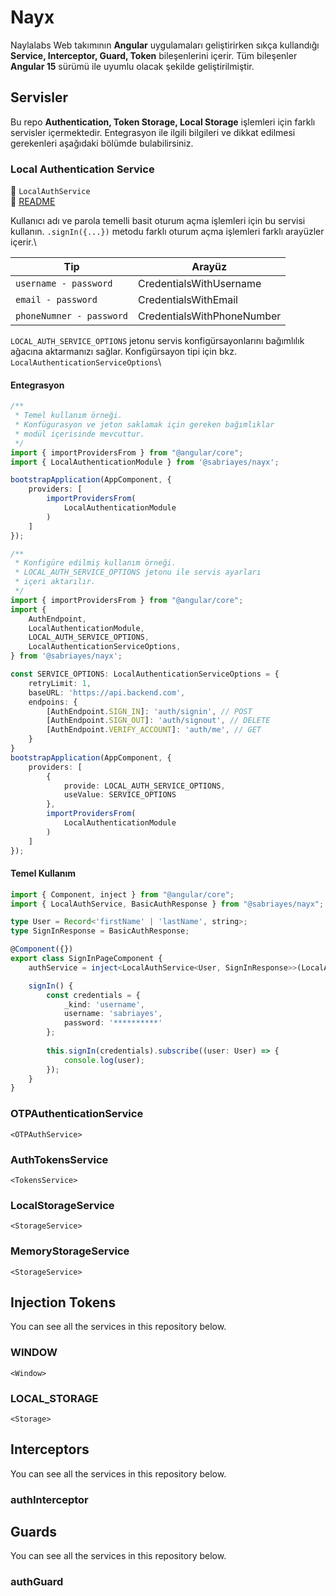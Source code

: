 # Nayx
Naylalabs Web takımının **Angular** uygulamaları geliştirirken sıkça kullandığı
**Service, Interceptor, Guard, Token** bileşenlerini içerir. 
Tüm bileşenler **Angular 15** sürümü ile uyumlu olacak şekilde geliştirilmiştir.

## Servisler
Bu repo **Authentication, Token Storage, Local Storage** işlemleri için 
farklı servisler içermektedir. Entegrasyon ile ilgili bilgileri ve dikkat edilmesi 
gerekenleri aşağıdaki bölümde bulabilirsiniz.

### Local Authentication Service

👻 `LocalAuthService`\
📒 [README](https://github.com/sabriayes/nayx/tree/main/projects/nayx/src/lib/local-auth/README.md)

Kullanıcı adı ve parola temelli basit oturum açma işlemleri için bu servisi 
kullanın. `.signIn({...})` metodu farklı oturum açma işlemleri farklı arayüzler
içerir.\

| Tip                      | Arayüz                     |
|--------------------------|----------------------------|
| `username - password`    | CredentialsWithUsername    |
| `email - password`       | CredentialsWithEmail       |
| `phoneNumner - password` | CredentialsWithPhoneNumber |

`LOCAL_AUTH_SERVICE_OPTIONS` jetonu servis konfigürsayonlarını bağımlılık ağacına
aktarmanızı sağlar. Konfigürsayon tipi için bkz. `LocalAuthenticationServiceOptions`\

#### Entegrasyon

```ts
/**
 * Temel kullanım örneği. 
 * Konfügurasyon ve jeton saklamak için gereken bağımlıklar 
 * modül içerisinde mevcuttur.
 */
import { importProvidersFrom } from "@angular/core";
import { LocalAuthenticationModule } from '@sabriayes/nayx';

bootstrapApplication(AppComponent, {
    providers: [
        importProvidersFrom(
            LocalAuthenticationModule
        )
    ]
});
```

```ts
/**
 * Konfigüre edilmiş kullanım örneği. 
 * LOCAL_AUTH_SERVICE_OPTIONS jetonu ile servis ayarları 
 * içeri aktarılır.
 */
import { importProvidersFrom } from "@angular/core";
import {
    AuthEndpoint,
    LocalAuthenticationModule,
    LOCAL_AUTH_SERVICE_OPTIONS,
    LocalAuthenticationServiceOptions,
} from '@sabriayes/nayx';

const SERVICE_OPTIONS: LocalAuthenticationServiceOptions = {
    retryLimit: 1,
    baseURL: 'https://api.backend.com',
    endpoins: {
        [AuthEndpoint.SIGN_IN]: 'auth/signin', // POST
        [AuthEndpoint.SIGN_OUT]: 'auth/signout', // DELETE
        [AuthEndpoint.VERIFY_ACCOUNT]: 'auth/me', // GET
    }
}
bootstrapApplication(AppComponent, {
    providers: [
        {
            provide: LOCAL_AUTH_SERVICE_OPTIONS,
            useValue: SERVICE_OPTIONS
        },
        importProvidersFrom(
            LocalAuthenticationModule
        )
    ]
});
```

#### Temel Kullanım

```ts
import { Component, inject } from "@angular/core";
import { LocalAuthService, BasicAuthResponse } from "@sabriayes/nayx";

type User = Record<'firstName' | 'lastName', string>;
type SignInResponse = BasicAuthResponse;

@Component({})
export class SignInPageComponent {
    authService = inject<LocalAuthService<User, SignInResponse>>(LocalAuthService);

    signIn() {
        const credentials = {
            _kind: 'username',
            username: 'sabriayes',
            password: '**********'
        };
        
        this.signIn(credentials).subscribe((user: User) => {
            console.log(user);
        });
    }
}
```

### OTPAuthenticationService 
`<OTPAuthService>`

### AuthTokensService
`<TokensService>`

### LocalStorageService
`<StorageService>`

### MemoryStorageService
`<StorageService>`

## Injection Tokens
You can see all the services in this repository below.

### WINDOW
`<Window>`

### LOCAL_STORAGE
`<Storage>`

## Interceptors
You can see all the services in this repository below.

### authInterceptor

## Guards
You can see all the services in this repository below.

### authGuard